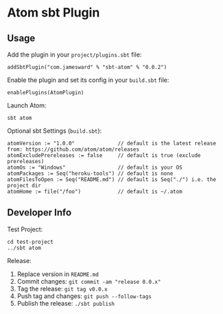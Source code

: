 Atom sbt Plugin
=====================


Usage
-----

Add the plugin in your `project/plugins.sbt` file:

    addSbtPlugin("com.jamesward" % "sbt-atom" % "0.0.2")


Enable the plugin and set its config in your `build.sbt` file:

    enablePlugins(AtomPlugin)
    
Launch Atom:

    sbt atom

Optional sbt Settings (`build.sbt`):

    atomVersion := "1.0.0"              // default is the latest release from: https://github.com/atom/atom/releases
    atomExcludePrereleases := false     // default is true (exclude prereleases)
    atomOs := "Windows"                 // default is your OS
    atomPackages := Seq("heroku-tools") // default is none
    atomFilesToOpen := Seq("README.md") // default is Seq("./") i.e. the project dir
    atomHome := file("/foo")            // default is ~/.atom


Developer Info
--------------

Test Project:

    cd test-project
    ../sbt atom

Release:

1. Replace version in `README.md`
1. Commit changes: `git commit -am "release 0.0.x"`
1. Tag the release: `git tag v0.0.x`
1. Push tag and changes: `git push --follow-tags`
1. Publish the release: `./sbt publish`